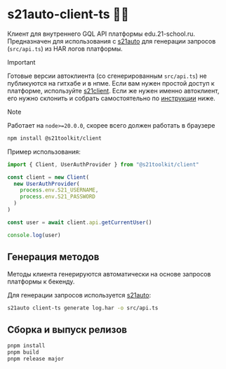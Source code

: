 # s21auto-client-ts 🦤🫦

Клиент для внутреннего GQL API платформы edu.21-school.ru.
Предназначен для использования с [s21auto](https://github.com/s21toolkit/s21auto) для генерации запросов (`src/api.ts`) из HAR логов платформы.

> [!IMPORTANT]
> Готовые версии автоклиента (со сгенерированным `src/api.ts`) не публикуются на гитхабе и в нпме.
> Если вам нужен простой доступ к платформе, используйте [s21client](https://github.com/s21toolkit/s21client).
> Если же нужен именно автоклиент, его нужно склонить и собрать самостоятельно по [инструкции](#генерация-методов) ниже.

> [!NOTE]
> Работает на `node>=20.0.0`, скорее всего должен работать в браузере

```sh
npm install @s21toolkit/client
```

Пример использования:

```ts
import { Client, UserAuthProvider } from "@s21toolkit/client"

const client = new Client(
  new UserAuthProvider(
    process.env.S21_USERNAME,
    process.env.S21_PASSWORD
  )
)

const user = await client.api.getCurrentUser()

console.log(user)
```

## Генерация методов

Методы клиента генерируются автоматически на основе запросов платформы к бекенду.

Для генерации запросов используется [s21auto](https://github.com/s21toolkit/s21auto):

```sh
s21auto client-ts generate log.har -o src/api.ts
```

## Сборка и выпуск релизов

```sh
pnpm install
pnpm build
pnpm release major
```
